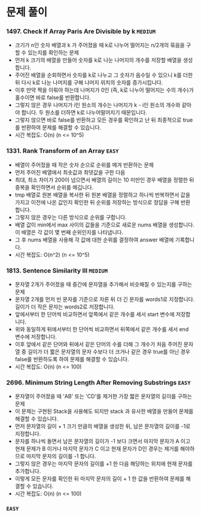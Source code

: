 # 문제 풀이

### 1497. Check If Array Paris Are Divisible by k ```MEDIUM```
- 크기가 n인 숫자 배열과 k 가 주어졌을 때 k로 나누어 떨어지는 n/2개의 묶음을 구할 수 있는지를 확인하는 문제
- 먼저 k 크기의 배열을 만들어 숫자를 k로 나눈 나머지의 개수를 저장할 배열을 생성합니다.
- 주어진 배열을 순회하면서 숫자를 k로 나누고 그 숫자가 음수일 수 있으니 k를 더한 뒤 다시 k로 나눈 나머지를 구해 나머지 위치의 숫자를 증가시킵니다.
- 이후 만약 짝을 이뤄야 하는데 나머지가 0인 (즉, k로 나누어 떨어지는 수의 개수)가 홀수이면 바로 false를 반환합니다.
- 그렇지 않은 경우 나머지가 i인 원소의 개수는 나머지가 k - i인 원소의 개수와 같아야 합니다. 두 원소를 더하면 k로 나누어떨어지기 때문입니다.
- 그렇지 않으면 바로 false를 반환하고 모든 경우를 확인하고 난 뒤 최종적으로 true를 반환하여 문제를 해결할 수 있습니다.
- 시간 복잡도: O(n) (n <= 10^5)

### 1331. Rank Transform of an Array ```EASY```
- 배열이 주어젔을 때 작은 숫자 순으로 순위를 메겨 반환하는 문제
- 먼저 주어진 배열에서 최솟값과 최댓값을 구한 다음
- 최대, 최소 차이가 200이 넘으면서 배열의 길이는 10 미만인 경우 배열을 정렬한 뒤 중복을 확인하면서 순위를 메깁니다.
- tmp 배열로 원본 배열을 복사한 뒤 원본 배열을 정렬하고 하나씩 반복하면서 값을 가지고 이전에 나온 값인지 확인한 뒤 순위를 저장하는 방식으로 정답을 구해 반환합니다.
- 그렇지 않은 경우는 다른 방식으로 순위를 구합니다.
- 배열 값이 min에서 max 사이의 값들을 기준으로 새로운 nums 배열을 생성합니다. 이 배열은 각 값이 몇 번째 순위인지를 나타냅니다.
- 그 후 nums 배열을 사용해 각 값에 대한 순위를 결정하여 answer 배열에 기록합니다.
- 시간 복잡도: O(n^2) (n <= 10^5)

### 1813. Sentence Similarity III ```MEDIUM```
- 문자열 2개가 주어졌을 때 중간에 문자열을 추가해서 비슷해질 수 있는지를 구하는 문제
- 문자열 2개를 먼저 빈 문자를 기준으로 자른 뒤 더 긴 문자를 words1로 지정합니다. 길이가 더 작은 문자는 words2로 저장합니다.
- 앞에서부터 한 단어씩 비교하면서 앞쪽에서 같은 개수를 세서 start 변수에 저장합니다.
- 위와 동일하게 뒤에서부터 한 단어씩 비교하면서 뒤쪽에서 같은 개수를 세서 end 변수에 저장합니다.
- 이후 앞에서 같은 단어와 뒤에서 같은 단어의 수를 더해 그 개수가 처음 주어진 문자열 중 길이가 더 짧은 문자열의 문자 수보다 더 크거나 같은 경우 true를 아닌 경우 false를 반환하도록 하여 문제를 해결할 수 있습니다.
- 시간 복잡도: O(n) (n <= 100)

### 2696. Minimum String Length After Removing Substrings ```EASY```
- 문자열이 주어졌을 때 'AB' 또는 'CD'를 제거한 가장 짧은 문자열의 길이를 구하는 문제
- 이 문제는 구현된 Stack을 사용해도 되지만 stack 과 유사한 배열을 만들어 문제를 해결할 수 있습니다.
- 먼저 문자열의 길이 + 1 크기 만큼의 배열을 생성한 뒤, 남은 문자열의 길이를 -1로 지정합니다.
- 문자를 하나씩 돌면서 남은 문자열의 길이가 -1 보다 크면서 마지막 문자가 A 이고 현재 문제가 B 이거나 마지막 문자가 C 이고 현재 문자가 D인 경우는 제거를 해야하므로 마지막 문자의 길이를 -1 합니다.
- 그렇지 않은 경우는 마지막 문자의 길이를 +1 한 다음 해당하는 위치에 현재 문자를 추가합니다.
- 이렇게 모든 문자를 확인한 뒤 마지막 문자의 길이 + 1 한 값을 반환하여 문제를 해결할 수 있습니다.
- 시간 복잡도: O(n) (n <= 100)

### ```EASY```



